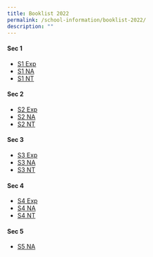 ```yaml
---
title: Booklist 2022
permalink: /school-information/booklist-2022/
description: ""
---
```

<h4><strong>Sec 1</strong></h4>
<ul>
<li><a href="/files/S1%20Exp.pdf" target="_blank" rel="noopener">S1 Exp</a></li>
<li><a href="/files/S1%20NA.pdf" target="_blank" rel="noopener">S1 NA</a></li>
<li><a href="/files/S1%20NT.pdf" target="_blank" rel="noopener">S1 NT</a></li>
</ul>
<h4><strong>Sec 2</strong></h4>
<ul>
<li><a href="/files/S2%20Exp.pdf" target="_blank" rel="noopener">S2 Exp</a></li>
<li><a href="/files/S2%20NA.pdf" target="_blank" rel="noopener">S2 NA</a></li>
<li><a href="/files/S2%20NT.pdf" target="_blank" rel="noopener">S2 NT</a></li>
</ul>
<div>
<h4><strong>Sec 3</strong></h4>
</div>
<ul>
<li><a href="/files/S3%20Exp.pdf" target="_blank" rel="noopener">S3 Exp</a></li>
<li><a href="/files/S3%20NA.pdf" target="_blank" rel="noopener">S3 NA</a></li>
<li><a href="/files/S3%20NT.pdf" target="_blank" rel="noopener">S3 NT</a></li>
</ul>
<div>
<h4><strong>Sec 4</strong></h4>
</div>
<ul>
<li><a href="/files/S4%20Exp.pdf" target="_blank" rel="noopener">S4 Exp</a></li>
<li><a href="/files/S4%20NA.pdf" target="_blank" rel="noopener">S4 NA</a></li>
<li><a href="/files/S4%20NT.pdf" target="_blank" rel="noopener">S4 NT</a></li>
</ul>
<div>
<h4><strong>Sec 5</strong></h4>
</div>
<ul>
<li><a href="/files/S5%20NA.pdf" target="_blank" rel="noopener">S5 NA</a></li>
</ul>